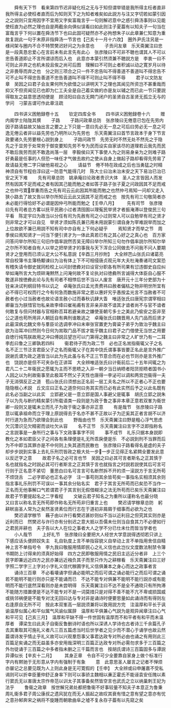<!-- { "loadSidebar": true } -->
　　舜有天下节　看来第四节迟非疑化枉之无与于知但谓举错是我所得主枉者直非我所得主必使枉者直而后为知则天下之为知者难矣如此説方与注又字切若如蒙引因之之説则只宜用因字不宜用又字矣富哉言乎一句则解迟意中之惑引舜汤事则以见能使枉直为必然之理也自是两截余向俱似误看曰如此则注子夏葢有以知夫子一句当在富哉言乎下何以置在舜汤节下也曰此固可疑然亦不必拘想朱子以此章兼仁知意为重故复説此一句于末原非指舜汤一节言也【己亥十一月十六改】　圈外尹氏注另是一様间架与圈内不合不特赞樊迟好问之为余意也
　　子贡问友章　乐天斋翼注曰忠是一段真恳忠爱心在言前未有此言先有此心　张彦陵曰不可非不聴也谓其人不可以忠告善道即止不言所谓谅而后入也　此意亦本蒙引然须兼不聴説方是　李衷一曰不可则止非弃之也机未投且俟之尚可后图　理解曰不可则止者积诚以动之寛岁月以待之非畏辱而弃之也　分之则三项合之只一件不忠告叫不得善道不善道叫不得忠告不可不止叫不得忠告善道不忠告善道叫不得不可则止叫不得不辱
　　君子以文防友章　吴因之曰君子会友果何所为欲借之以讲明天下之理也其闻见所资岂不甚重哉而抑又不但资闻见已也即为仁工夫全是自己着实做的亦是友以辅之而已此一节只要説得取友之益意思透彻便是　顾泾阳曰自古无闗门闭户的圣贤自古圣贤无孤立无与的学问　刁蒙吉谓可作此章注疏












　　四书讲义困勉録卷十五
　　钦定四库全书
　　四书讲义困勉録卷十六
　　赠内阁学士陆陇其撰
　　子路
　　子路问政章总防　张彦陵曰无倦意已包在先劳内因子路请益故又抽出言之要之上下只是一意曰先必无一息之可后曰劳必无一息之可逸无倦云者非以益先劳也乃明所以为先劳也　乐天斋翼注曰首节言政本于身下节言政要诸久先劳要根心説到身上
　　子路问政节　先劳无时不然无处不然先之于隐先之于显劳于处常劳于御变要知先劳不专为民而设实自家该尽的道理若云我先而民不敢后我劳而民不敢逸尚落一层　李毅侯曰天下事使人为之则易身亲为之则难子路好勇最是任事的人但恐一味任才气做去故约之使从自身上做起子路却看得先劳易了故请益无倦二字只破他易视之心
　　请益节　倦不特在政成之后也当勇猛之时精神须自有节程伯淳曰这一防意气能得几时　陈大士曰治未治未安之天下易治已治已安之天下难
　　先有司章总防　姚承庵曰论政者贵识大体　圣人之言皆因人而发然有因其不足而戒之者有因其己能而勉之者如答子路子张子夏之问政因其不足而戒之也仲弓寛厚重而告之先有司云云此因其所能而勉之也然仲弓焉知一问却又走入狭小路去了故又告以举尔所知云云此又因其不足而戒之也　按先有司三句敬简者亦未必能行得恰好不必谓是因仲弓所能而勉之【壬申八月】
　　先有司节　张彦陵曰先有司者总方畧以抚平民赦小过者清囹圄以理寃民举贤才者振淹滞以登俊民三句平看　陈定宇曰为政当以分任有司为先赦有司之小过则常人可以自勉举有司之贤才则非常之才可以自见　举贤才须如陈氏兼已用未用説蒙引谓自身为宰难説举而加之上位故欲不兼已用説不知有司中亦自有上下何必疑乎
　　焉知贤才而举之节　周季侯曰焉知贤才一问当下便引贤才为一体此真若已有之其心好之之真心也　百方家问答问举尔所知三句旧作倡率説然否吴无障曰举尔所知三句勿作倡率説尔所知尔举之尔所不知者自有人以举之把举贤才的事我与天下浑合公同做去不问我不问人要期贤才之登用而已须认定大公不私意説【辛酉三月抄附】　大全辨芑山张氏曰诸葛亮常自校簿书主簿杨颙谏曰为治有体上下不可相侵唐贞观元年大夫杜淹奏诸司文案恐有稽失请令御史就同检校上以问封徳彜对曰设官分职各有所司果有愆违御史自应纠举如淹所言大为烦碎淹黙然上问淹何故不复论执对曰徳彜所言诚得大体臣自心服不敢遂非按徳彜此论与先有司者不相悖后世不当以人废言　唐开元十三年分吏部为十铨亲决试判纲目特书以讥之　卓庵张氏曰孟光责费祎曰赦者偏枯之物非明世所宜有必不得已可权而行之今有何急而数施非常之恩以惠奸宄乎愚按孟光言不当赦者不可赦者也小过当赦者也故论语言赦小过而春秋讥肆大眚　唯适张氏曰唐宪宗谓宰相曰卿軰当为朕惜官勿私亲故李绛曰崔祐甫有言非亲非故不谙其才谙者尚不与官不谙者何敢复与但问材器与官相称否耳若避亲故之嫌使圣朝亏多士之美此乃偷安之臣非至公之道也苟所用非人朝廷自有典刑谁敢逃之　卓庵张氏曰魏晋用人先门品而后贤才此最深病北魏文帝与羣臣论选调李冲曰未审张官置吏为膏粱子弟乎为致治乎魏主曰欲为治耳冲曰然则今日何为耑取门品不拔才能乎魏主曰君子之门借使无当世之用要自徳行纯笃朕故用之冲曰傅説吕望岂可以门第得之魏主曰非常之人旷世乃有一二耳李彪曰鲁之三卿孰若四科
　　衞君待子而为政二节　必也正名耑指衞辄父子之名名不正三节泛言君臣父子之名而衞辄父子在其中饶氏谓事事皆要正名此是言外推广説谢氏谓为政之道皆当以此为先此虽与名不正三节意合而在必也节则亦是言外推广也　饶説亦是但不可夹杂在正讲耳　大全辨唯适张氏曰计衞前后二十五年间辄之为君凡二十二年衞民之愿辄为主而不思瞆之入非一朝夕当日纳瞆者阳货拒瞆者国书小人因之以为利故衞事至此极耳不然父子天性也唐得一李泌可以调和两宫岂衞得一夫子无消弭反正之道　苞山张氏曰须想出正名前一层工夫名之所以不正者心不正也要隐隐根心术説　丘文庄曰正名之道奈何曰务其实而已必有此实然后予之以此名既有此名必当副之以此实　立郢避父是一意立郢是国人事避父是辄事　胡氏立郢之説朱子以为先与断约精矣蒙引所载语类一段则是为政于鲁之事非本章正意若双峯为衞世卿一段则又是辄未立而孔子为政于衞之事亦非正意
　　有是哉节　张彦陵曰子路意以辄承祖命而立于理上原説得去于名亦不甚不正故以子为迂奚其正者言胡不以济时行道为急而乃欲理会到此也
　　野哉由也节　乐天斋翼注曰野是粗心浮气思虑欠沉濳识见欠精密而谈吐欠从容
　　名不正节　乐天斋翼注曰言字不泛即指称名之言説事是一身所行之事与下文政事事字不同
　　事不成节　礼乐只据本身説即教化之本如君臣父子之间各有条理便是礼无所乖戾便是乐　不必説到刑不当罪而后为不中即当其罪亦是不中何则上失其道而民散也　张彦陵曰子路看得名是虚的夫子却步步説到实事上去礼乐刑罚皆政之极大处一步一步正见得正名紧闗全要发此意以反迂字之意
　　故君子名之必可言也节　吴因之曰必其可言者斯名之正其慎于名也就指名之时説必其可行者斯言之正其慎于言也就指言之时説若説使其后可言可行则于正名意不紧切　董思白曰名可言言可名断然拆不开的须一滚説方于言无所苟不烦饶舌　二必字即必也正名必字　注一事苟则其余皆苟矣一事指名实相须其余则指言事礼乐刑罚不可误以一事其余分贴名实　君子于其言无所苟而已矣恐不当作一正名而无他事解口气若谓君子于其言别无假借糊涂之法无所苟而已矣乐天斋翼注曰故君子节要提起名之二字看程
　　文破云君子知名之为重所以谨称名也最分晓　又曰言以称名言无所苟即作称名无所苟非归重言上也
　　樊迟请学稼章总防　躬耕畎亩圣人常为之矣然圣贤素位而行志在于道初非屑屑于细事而必欲为之也
　　樊迟请学稼节　蘓子由以许行看樊迟甚妙则似不当以近利目之但究其实则亦是近利而已　然樊迟与许行亦有分别迟之意大抵以吾儒未仕则当自食其力不必便如行之君民并耕也　夫子告以大人在位之事者大人之学不分已仕未仕而皆当学者也
　　小人哉节
　　上好礼节　张彦陵曰全要把大人经世大学意説得透彻若只讲上下感应话头便顾奴失主　礼自轨度上言不单指容貌义自举动上言不单指用舍信自精神上言不单指号令　李九我曰敬服用情即民心之礼义信也此岂仪文度数法制禁令簿书期防上讨得来的须真好始得　四方之民即敬服用情之民旧主远近分者非　上三个民字即兼远近四方之民亦兼远近襁负其子而至只作为之耕稼看　乐天斋翼注曰三好字照二学字三上字对小字礼义信代稼圃字礼义信俱兼本之身心而达之政事者言
　　诵诗三百章　不必看壊诵字但诵必能明之而后可谓之诵必能行之而后可谓之诵若不能明不能行则亦只是不能诵而已　不达不能专对俱兼不能明不能行説亦或有能明而不能行底然深看则亦是未尝明得　乐天斋翼注曰不达不是全不通晓只有所拘滞不能随方措置便是不达不能专对不是一词莫措只是对得不善不能不亢不卑或损国威或挑邻祸便是不能专对沈无回曰达与专对非是诵诗时便要思量如此诵诗而有得则左右逢原自无所不可　按此本双峯高一层説须兼将以致用説方完　注温厚和平长于讽谕温厚似属心和平似属气风谕似属辞　温厚和平俱兼心气説为是观异闻章注曰心气和平可见【己亥三月】　温厚和平缺不得一件世固有温厚而不和平者有和平而未温厚者　谭梁生曰此夫子自衞反鲁删诗时语也所以深诱人学诗也古者诗三千余篇孔子去其重取其可施礼义者凡三百五篇虑当时后世学者之见少而不潜心于诵学也故云然葢谓诗发乎情止乎礼义故可以兴观羣怨事父事君达政专对所必由也诵之有用则此三百篇足矣诵之而无益虽多亦安用哉深明三百篇正达政专对所必需勿求多于三百篇之外勿徒诵于三百篇之中多者指未删之三千篇而言也　按胡氏谓诗三百篇固多与谭説异谭似长【辛亥十二月】
　　其身正章　令自不可少全要靠自家身上做个标准行字内有黙驰于无形意从字内有强制于有象
　　意　此意思圣人屡言之记者不惮烦亦屡记之总要见既为人上则此身是无可寛假的【壬申】　大全辨或曰申屠嘉不受私谒则可以折幸臣董仲舒正身率下则可以事骄主魏相以亷正霍氏不能诬袁安任隗以素行窦氏无以害唐太宗作帝范以训太子其事备矣然皆空言也武氏之立以纳巢刺王妃为法乎
　　鲁衞之政章　按世解兄弟处都把鲁衞不好事较量不知夫子本意正为鲁秉周礼衞多君子周公康叔之遗风犹在而无人振起之故叹其衰有惜之意有望之意亦有忧之意孙邾奔宋之祸将不旋踵而朝歌曲阜之墟不复永存子葢有以先窥之矣
